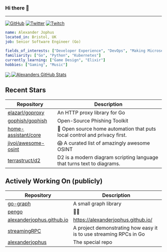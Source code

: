 ### Hi there 👋

---

<a href="https://github.com/alexanderjophus"><img src="https://img.shields.io/github/followers/alexanderjophus.svg?label=GitHub&style=social" alt="GitHub"></a>
<a href="https://twitter.com/AlexanderJophus"><img src="https://img.shields.io/twitter/follow/AlexanderJophus?label=Twitter&style=social" alt="Twitter"></a>
<a href="https://twitch.tv/dejophus"><img src="https://img.shields.io/twitch/status/dejophus?style=social" alt="Twitch"></a>

```yaml
name: Alexander Jophus
located_in: Bristol, UK
job: Senior Software Engineer (Go)

fields_of_interests: ["Developer Experience", "DevOps", "Making Microservices Go Zoom"]
familiarity: ["Go", "Python", "Kubernetes"]
currently_learning: ["Game Design", "Elixir"]
hobbies: ["Gaming", "Music"]
```

<a href="https://github.com/alexanderjophus/alexanderjophus">
  <img align="center" src="https://github-readme-stats.vercel.app/api/top-langs/?username=alexanderjophus&hide=java,html,tex&langs_count=3&theme=vision-friendly-dark" />
</a>
<a href="https://github.com/alexanderjophus/alexanderjophus">
  <img align="center" src="https://github-readme-stats.vercel.app/api?username=alexanderjophus&show_icons=true&line_height=27&count_private=true&theme=vision-friendly-dark" alt="Alexanders GitHub Stats" />
</a>

## Recent Stars
| Repository | Description |
|---|---|
| [elazarl/goproxy](https://www.github.com/elazarl/goproxy) | An HTTP proxy library for Go |
| [gophish/gophish](https://www.github.com/gophish/gophish) | Open-Source Phishing Toolkit |
| [home-assistant/core](https://www.github.com/home-assistant/core) | :house_with_garden: Open source home automation that puts local control and privacy first. |
| [jivoi/awesome-osint](https://www.github.com/jivoi/awesome-osint) | :scream: A curated list of amazingly awesome OSINT |
| [terrastruct/d2](https://www.github.com/terrastruct/d2) | D2 is a modern diagram scripting language that turns text to diagrams. |

## Actively Working On (publicly)
| Repository | Description |
|---|---|
| [go-graph](https://www.github.com/alexanderjophus/go-graph) | A small graph library |
| [pengo](https://www.github.com/alexanderjophus/pengo) | 🕵️‍♂️ |
| [alexanderjophus.github.io](https://www.github.com/alexanderjophus/alexanderjophus.github.io) | https://alexanderjophus.github.io/ |
| [streamingRPC](https://www.github.com/alexanderjophus/streamingRPC) | A project demonstrating how easy it is to use streaming RPCs in Go |
| [alexanderjophus](https://www.github.com/alexanderjophus/alexanderjophus) | The special repo |